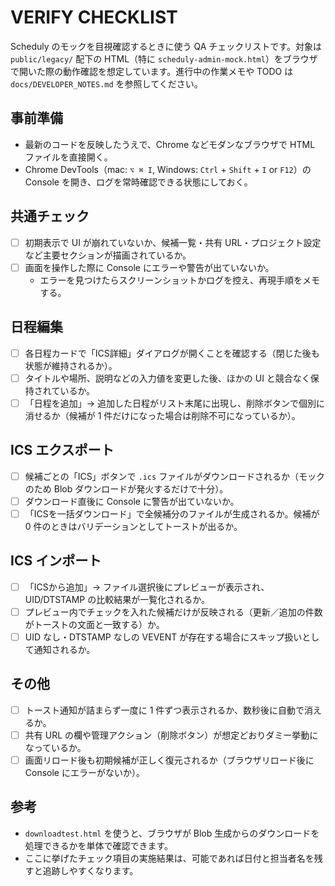 # VERIFY CHECKLIST

Scheduly のモックを目視確認するときに使う QA チェックリストです。対象は `public/legacy/` 配下の HTML（特に `scheduly-admin-mock.html`）をブラウザで開いた際の動作確認を想定しています。進行中の作業メモや TODO は `docs/DEVELOPER_NOTES.md` を参照してください。

## 事前準備

- 最新のコードを反映したうえで、Chrome などモダンなブラウザで HTML ファイルを直接開く。
- Chrome DevTools（mac: `⌥ ⌘ I`, Windows: `Ctrl` + `Shift` + `I` or `F12`）の Console を開き、ログを常時確認できる状態にしておく。

## 共通チェック

- [ ] 初期表示で UI が崩れていないか、候補一覧・共有 URL・プロジェクト設定など主要セクションが描画されているか。
- [ ] 画面を操作した際に Console にエラーや警告が出ていないか。
  - エラーを見つけたらスクリーンショットかログを控え、再現手順をメモする。

## 日程編集

- [ ] 各日程カードで「ICS詳細」ダイアログが開くことを確認する（閉じた後も状態が維持されるか）。
- [ ] タイトルや場所、説明などの入力値を変更した後、ほかの UI と競合なく保持されているか。
- [ ] 「日程を追加」→ 追加した日程がリスト末尾に出現し、削除ボタンで個別に消せるか（候補が 1 件だけになった場合は削除不可になっているか）。

## ICS エクスポート

- [ ] 候補ごとの「ICS」ボタンで `.ics` ファイルがダウンロードされるか（モックのため Blob ダウンロードが発火するだけで十分）。
- [ ] ダウンロード直後に Console に警告が出ていないか。
- [ ] 「ICSを一括ダウンロード」で全候補分のファイルが生成されるか。候補が 0 件のときはバリデーションとしてトーストが出るか。

## ICS インポート

- [ ] 「ICSから追加」→ ファイル選択後にプレビューが表示され、UID/DTSTAMP の比較結果が一覧化されるか。
- [ ] プレビュー内でチェックを入れた候補だけが反映される（更新／追加の件数がトーストの文面と一致する）か。
- [ ] UID なし・DTSTAMP なしの VEVENT が存在する場合にスキップ扱いとして通知されるか。

## その他

- [ ] トースト通知が詰まらず一度に 1 件ずつ表示されるか、数秒後に自動で消えるか。
- [ ] 共有 URL の欄や管理アクション（削除ボタン）が想定どおりダミー挙動になっているか。
- [ ] 画面リロード後も初期候補が正しく復元されるか（ブラウザリロード後に Console にエラーがないか）。

## 参考

- `downloadtest.html` を使うと、ブラウザが Blob 生成からのダウンロードを処理できるかを単体で確認できます。
- ここに挙げたチェック項目の実施結果は、可能であれば日付と担当者名を残すと追跡しやすくなります。
